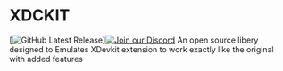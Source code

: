 # XDCKIT
[![GitHub Latest Release](https://github.com/XBM360/XDCKIT/releases)][![Join our Discord](https://img.shields.io/badge/chat%20on-discord-7289DA)](https://discord.gg/QvdmNnfQ86)
An open source libery designed to Emulates XDevkit extension to work exactly like the original with added features
